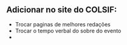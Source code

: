 ## Adicionar no site do COLSIF:

- Trocar paginas de melhores redações
- Trocar o tempo verbal do sobre do evento
- 